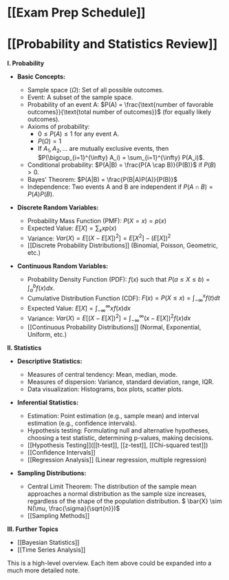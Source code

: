 # [[Exam Prep Schedule]]
# [[Probability and Statistics Review]]

**I. Probability**

* **Basic Concepts:**
    * Sample space ($\Omega$): Set of all possible outcomes.
    * Event: A subset of the sample space.
    * Probability of an event A: $P(A) = \frac{\text{number of favorable outcomes}}{\text{total number of outcomes}}$  (for equally likely outcomes).
    * Axioms of probability:
        * $0 \le P(A) \le 1$ for any event A.
        * $P(\Omega) = 1$
        * If $A_1, A_2, ...$ are mutually exclusive events, then $P(\bigcup_{i=1}^{\infty} A_i) = \sum_{i=1}^{\infty} P(A_i)$.
    * Conditional probability: $P(A|B) = \frac{P(A \cap B)}{P(B)}$ if $P(B) > 0$.
    * Bayes' Theorem: $P(A|B) = \frac{P(B|A)P(A)}{P(B)}$
    * Independence: Two events A and B are independent if $P(A \cap B) = P(A)P(B)$.


* **Discrete Random Variables:**
    * Probability Mass Function (PMF): $P(X=x) = p(x)$
    * Expected Value: $E[X] = \sum_x x p(x)$
    * Variance: $Var(X) = E[(X - E[X])^2] = E[X^2] - (E[X])^2$
    * [[Discrete Probability Distributions]]  (Binomial, Poisson, Geometric, etc.)


* **Continuous Random Variables:**
    * Probability Density Function (PDF): $f(x)$ such that $P(a \le X \le b) = \int_a^b f(x) dx$.
    * Cumulative Distribution Function (CDF): $F(x) = P(X \le x) = \int_{-\infty}^x f(t) dt$
    * Expected Value: $E[X] = \int_{-\infty}^{\infty} x f(x) dx$
    * Variance: $Var(X) = E[(X - E[X])^2] = \int_{-\infty}^{\infty} (x - E[X])^2 f(x) dx$
    * [[Continuous Probability Distributions]] (Normal, Exponential, Uniform, etc.)


**II. Statistics**

* **Descriptive Statistics:**
    * Measures of central tendency: Mean, median, mode.
    * Measures of dispersion: Variance, standard deviation, range, IQR.
    * Data visualization: Histograms, box plots, scatter plots.


* **Inferential Statistics:**
    * Estimation: Point estimation (e.g., sample mean) and interval estimation (e.g., confidence intervals).
    * Hypothesis testing:  Formulating null and alternative hypotheses, choosing a test statistic, determining p-values, making decisions.
    * [[Hypothesis Testing]]([[t-test]], [[z-test]], [[Chi-squared test]])
    * [[Confidence Intervals]]
    * [[Regression Analysis]] (Linear regression, multiple regression)


* **Sampling Distributions:**
    * Central Limit Theorem:  The distribution of the sample mean approaches a normal distribution as the sample size increases, regardless of the shape of the population distribution.  $ \bar{X} \sim N(\mu, \frac{\sigma}{\sqrt{n}})$
    * [[Sampling Methods]]


**III. Further Topics**

* [[Bayesian Statistics]]
* [[Time Series Analysis]]


This is a high-level overview. Each item above could be expanded into a much more detailed note.
